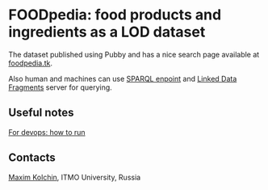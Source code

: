 # FOODpedia: food products and ingredients as a LOD dataset

The dataset published using Pubby and has a nice search page available at [foodpedia.tk](http://foodpedia.tk).

Also human and machines can use [SPARQL enpoint](http://foodpedia.tk/sparql) and [Linked Data Fragments](http://data.foodpedia.tk) server for querying.

## Useful notes

[For devops: how to run](deployment.md)

## Contacts

[Maxim Kolchin](http://kolchinmax.ru), ITMO University, Russia
